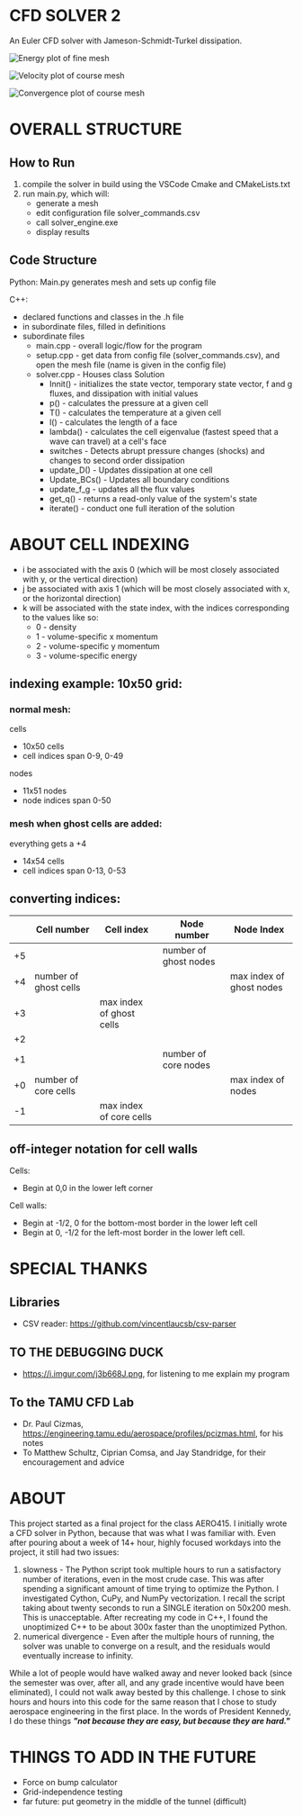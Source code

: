 # CFD SOLVER 2
An Euler CFD solver with Jameson-Schmidt-Turkel dissipation.

![Energy plot of fine mesh](https://i.imgur.com/p7jj0Je.png)

![Velocity plot of course mesh](https://i.imgur.com/ofNWw1m.png)

![Convergence plot of course mesh](https://i.imgur.com/0fdcTwR.png)

# OVERALL STRUCTURE
## How to Run
1) compile the solver in build using the VSCode Cmake and CMakeLists.txt
2) run main.py, which will:
    - generate a mesh 
    - edit configuration file solver_commands.csv
    - call solver_engine.exe
    - display results


## Code Structure
Python: Main.py generates mesh and sets up config file

C++:
 - declared functions and classes in the .h file
 - in subordinate files, filled in definitions
 - subordinate files
    - main.cpp - overall logic/flow for the program
    - setup.cpp - get data from config file (solver_commands.csv), and open the mesh file (name is given in the config file)
    - solver.cpp - Houses class Solution
        - Innit() - initializes the state vector, temporary state vector, f and g fluxes, and dissipation with initial values
        - p() - calculates the pressure at a given cell
        - T() - calculates the temperature at a given cell
        - l() - calculates the length of a face
        - lambda() - calculates the cell eigenvalue (fastest speed that a wave can travel) at a cell's face
        - switches - Detects abrupt pressure changes (shocks) and changes to second order dissipation
        - update_D() - Updates dissipation at one cell 
        - Update_BCs() - Updates all boundary conditions
        - update_f_g - updates all the flux values
        - get_q() - returns a read-only value of the system's state
        - iterate() - conduct one full iteration of the solution


# ABOUT CELL INDEXING
 - i be associated with the axis 0 (which will be most closely associated with y, or the vertical direction)
 - j be associated with axis 1 (which will be most closely associated with x, or the horizontal direction)
 - k will be associated with the state index, with the indices corresponding to the values like so:
    - 0 - density
    - 1 - volume-specific x momentum
    - 2 - volume-specific y momentum
    - 3 - volume-specific energy
## indexing example: 10x50 grid:
### normal mesh:
cells
 - 10x50 cells
 - cell indices span 0-9, 0-49

nodes
 - 11x51 nodes
 - node indices span 0-50

### mesh when ghost cells are added:
everything gets a +4
 - 14x54 cells
 - cell indices span 0-13, 0-53


## converting indices:


|     | Cell number           | Cell index               | Node number           | Node Index         |
| --- | --------------------- | ------------------------ | --------------------- | ------------------ |
| +5  |                       |                          | number of ghost nodes |                    |
| +4  | number of ghost cells |                          |                       | max index of ghost nodes |
| +3  |                       | max index of ghost cells |                       |                    |
| +2  |                       |                          |                       |                    |
| +1  |                       |                          | number of core nodes  |                    |
| +0  | number of core cells  |                          |                       | max index of nodes |
| -1  |                       | max index of core cells  |                       |                    |


## off-integer notation for cell walls
Cells:
 - Begin at 0,0 in the lower left corner
 
Cell walls:
 - Begin at -1/2, 0 for the bottom-most border in the lower left cell
 - Begin at 0, -1/2 for the left-most border in the lower left cell.
 

 # SPECIAL THANKS 

## Libraries
 - CSV reader: https://github.com/vincentlaucsb/csv-parser

 ## TO THE DEBUGGING DUCK
 - https://i.imgur.com/j3b668J.png, for listening to me explain my program


## To the TAMU CFD Lab
 - Dr. Paul Cizmas, https://engineering.tamu.edu/aerospace/profiles/pcizmas.html, for his notes
 - To Matthew Schultz, Ciprian Comsa, and Jay Standridge, for their encouragement and advice


# ABOUT
This project started as a final project for the class AERO415. I initially wrote a CFD solver in Python, because that was what I was familiar with. Even after pouring about a week of 14+ hour, highly focused workdays into the project, it still had two issues:
 1) slowness - The Python script took multiple hours to run a satisfactory number of iterations, even in the most crude case. This was after spending a significant amount of time trying to optimize the Python. I investigated Cython, CuPy, and NumPy vectorization. I recall the script taking about twenty seconds to run a SINGLE iteration on 50x200 mesh. This is unacceptable. After recreating my code in C++, I found the unoptimized C++ to be about 300x faster than the unoptimized Python.
 2) numerical divergence - Even after the multiple hours of running, the solver was unable to converge on a result, and the residuals would eventually increase to infinity.

While a lot of people would have walked away and never looked back (since the semester was over, after all, and any grade incentive would have been eliminated), I could not walk away bested by this challenge. I chose to sink hours and hours into this code for the same reason that I chose to study aerospace engineering in the first place. In the words of President Kennedy, I do these things ***"not because they are easy, but because they are hard."***

# THINGS TO ADD IN THE FUTURE
 - Force on bump calculator
 - Grid-independence testing 
 - far future: put geometry in the middle of the tunnel (difficult)